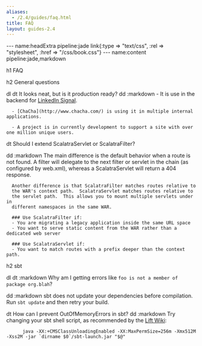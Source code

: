 ```yaml
---
aliases:
  - /2.4/guides/faq.html
title: FAQ
layout: guides-2.4
---
```


--- name:headExtra pipeline:jade
link{:type => "text/css",
                :rel => "stylesheet",
                :href  => "/css/book.css"}
--- name:content pipeline:jade,markdown

h1 FAQ

h2 General questions

dl
  dt It looks neat, but is it production ready?
  dd
    :markdown
      - It is use in the backend for [LinkedIn Signal](http://sna-projects.com/blog/2010/10/linkedin-signal-a-look-under-the-hood/).

      - [ChaCha](http://www.chacha.com/) is using it in multiple internal applications.

      - A project is in currently development to support a site with over one million unique users.

  dt Should I extend ScalatraServlet or ScalatraFilter?

  dd
    :markdown
      The main difference is the default behavior when a route is not found.
      A filter will delegate to the next filter or servlet in the chain (as
      configured by web.xml), whereas a ScalatraServlet will return a 404
      response.

      Another difference is that ScalatraFilter matches routes relative to
      the WAR's context path.  ScalatraServlet matches routes relative to
      the servlet path.  This allows you to mount multiple servlets under in
      different namespaces in the same WAR.

      ### Use ScalatraFilter if:
      - You are migrating a legacy application inside the same URL space
      - You want to serve static content from the WAR rather than a dedicated web server

      ### Use ScalatraServlet if:
      - You want to match routes with a prefix deeper than the context path.

h2 sbt

dl
  dt
    :markdown
      Why am I getting errors like `foo is not a member of package org.blah`?

  dd
    :markdown
      sbt does not update your dependencies before compilation.  Run `sbt update` and then retry your build.

  dt How can I prevent OutOfMemoryErrors in sbt?
  dd
    :markdown
      Try changing your sbt shell script, as recommended by the [Lift Wiki](http://www.assembla.com/wiki/show/liftweb/Using_SBT):

          java -XX:+CMSClassUnloadingEnabled -XX:MaxPermSize=256m -Xmx512M -Xss2M -jar `dirname $0`/sbt-launch.jar "$@"
